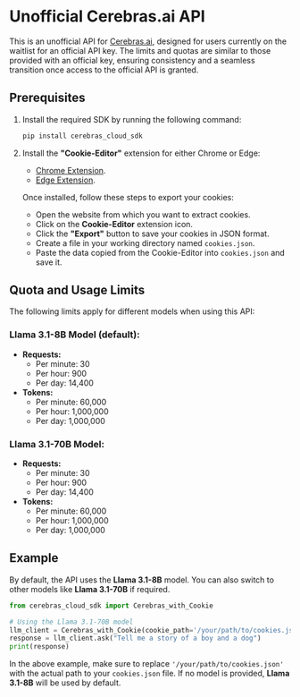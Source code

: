 # Unofficial Cerebras.ai API

This is an unofficial API for [Cerebras.ai](https://www.cerebras.net/), designed for users currently on the waitlist for an official API key. The limits and quotas are similar to those provided with an official key, ensuring consistency and a seamless transition once access to the official API is granted.

## Prerequisites

1. Install the required SDK by running the following command:

   ```bash
   pip install cerebras_cloud_sdk
   ```

2. Install the **"Cookie-Editor"** extension for either Chrome or Edge:
   - [Chrome Extension](https://chromewebstore.google.com/detail/cookie-editor/hlkenndednhfkekhgcdicdfddnkalmdm).
   - [Edge Extension](https://microsoftedge.microsoft.com/addons/detail/cookieeditor/neaplmfkghagebokkhpjpoebhdledlfi).

   Once installed, follow these steps to export your cookies:
   - Open the website from which you want to extract cookies.
   - Click on the **Cookie-Editor** extension icon.
   - Click the **"Export"** button to save your cookies in JSON format.
   - Create a file in your working directory named `cookies.json`.
   - Paste the data copied from the Cookie-Editor into `cookies.json` and save it.

## Quota and Usage Limits

The following limits apply for different models when using this API:

### Llama 3.1-8B Model (default):
- **Requests:**
  - Per minute: 30
  - Per hour: 900
  - Per day: 14,400
- **Tokens:**
  - Per minute: 60,000
  - Per hour: 1,000,000
  - Per day: 1,000,000

### Llama 3.1-70B Model:
- **Requests:**
  - Per minute: 30
  - Per hour: 900
  - Per day: 14,400
- **Tokens:**
  - Per minute: 60,000
  - Per hour: 1,000,000
  - Per day: 1,000,000

## Example

By default, the API uses the **Llama 3.1-8B** model. You can also switch to other models like **Llama 3.1-70B** if required.

```python
from cerebras_cloud_sdk import Cerebras_with_Cookie

# Using the Llama 3.1-70B model
llm_client = Cerebras_with_Cookie(cookie_path='/your/path/to/cookies.json', model='llama3.1-70b')
response = llm_client.ask("Tell me a story of a boy and a dog")
print(response)
```

In the above example, make sure to replace `'/your/path/to/cookies.json'` with the actual path to your `cookies.json` file. If no model is provided, **Llama 3.1-8B** will be used by default.
